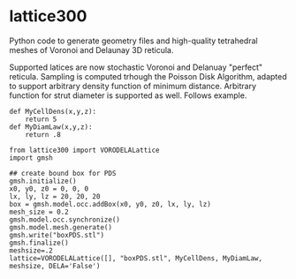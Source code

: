 # lattice300
Python code to generate geometry files and high-quality tetrahedral meshes of Voronoi and Delaunay 3D reticula.

Supported latices are now stochastic Voronoi and Delanuay "perfect" reticula. 
Sampling is computed trhough the Poisson Disk Algorithm, adapted to support arbitrary density function of minimum distance. Arbitrary function for strut diameter is supported as well. 
Follows example.


```
def MyCellDens(x,y,z):
    return 5
def MyDiamLaw(x,y,z):
    return .8

from lattice300 import VORODELALattice
import gmsh

## create bound box for PDS
gmsh.initialize()
x0, y0, z0 = 0, 0, 0
lx, ly, lz = 20, 20, 20
box = gmsh.model.occ.addBox(x0, y0, z0, lx, ly, lz)
mesh_size = 0.2
gmsh.model.occ.synchronize()
gmsh.model.mesh.generate()
gmsh.write("boxPDS.stl")
gmsh.finalize()
meshsize=.2
lattice=VORODELALattice([], "boxPDS.stl", MyCellDens, MyDiamLaw, meshsize, DELA='False')
```
